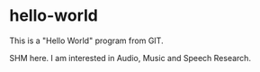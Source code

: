# hello-world
This is a "Hello World" program from GIT.

SHM here. I am interested in Audio, Music and Speech Research.
